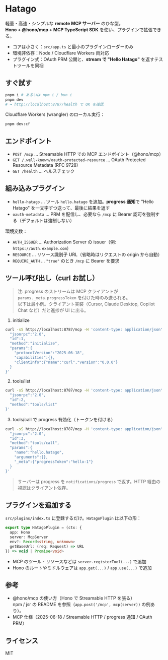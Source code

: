 # Hatago

軽量・高速・シンプルな **remote MCP サーバー** のひな型。  
**Hono + @hono/mcp + MCP TypeScript SDK** を使い、プラグインで拡張できる。

- コアは小さく：`src/app.ts` と最小のプラグインローダーのみ
- 環境非依存：Node / Cloudflare Workers 両対応
- プラグイン式：OAuth PRM 公開と、**stream で "Hello Hatago"** を返すテストツールを同梱

## すぐ試す

```bash
pnpm i # あるいは npm i / bun i
pnpm dev
# → http://localhost:8787/health で OK を確認
```

Cloudflare Workers (wrangler) のローカル実行：

```bash
pnpm dev:cf
```

## エンドポイント

- `POST /mcp` … Streamable HTTP での MCP エンドポイント（@hono/mcp）
- `GET /.well-known/oauth-protected-resource` … OAuth Protected Resource Metadata (RFC 9728)
- `GET /health` … ヘルスチェック

## 組み込みプラグイン

- `hello-hatago` … ツール `hello.hatago` を追加。**progress 通知**で "Hello Hatago" を一文字ずつ送って、最後に結果を返す
- `oauth-metadata` … PRM を配信し、必要なら `/mcp` に Bearer 認可を強制する（デフォルトは強制しない）

環境変数：

- `AUTH_ISSUER` … Authorization Server の issuer（例: `https://auth.example.com`）
- `RESOURCE` … リソース識別子 URL（省略時はリクエストの origin から自動）
- `REQUIRE_AUTH` … `"true"` のとき `/mcp` に Bearer を要求

## ツール呼び出し（curl お試し）

> 注: progress のストリームは MCP クライアントが `params._meta.progressToken` を付けた時のみ送られる。  
> 以下は最小例。クライアント実装（Cursor, Claude Desktop, Copilot Chat など）だと進捗が UI に出る。

1) initialize

```bash
curl -sS http://localhost:8787/mcp -H 'content-type: application/json' -d '{
  "jsonrpc":"2.0",
  "id":1,
  "method":"initialize",
  "params":{
    "protocolVersion":"2025-06-18",
    "capabilities":{},
    "clientInfo":{"name":"curl","version":"0.0.0"}
  }
}'
```

2) tools/list

```bash
curl -sS http://localhost:8787/mcp -H 'content-type: application/json' -d '{
  "jsonrpc":"2.0",
  "id":2,
  "method":"tools/list"
}'
```

3) tools/call で progress 有効化（トークンを付ける）

```bash
curl -sS http://localhost:8787/mcp -H 'content-type: application/json' -d '{
  "jsonrpc":"2.0",
  "id":3,
  "method":"tools/call",
  "params":{
    "name":"hello.hatago",
    "arguments":{},
    "_meta":{"progressToken":"hello-1"}
  }
}'
```

> サーバーは progress を `notifications/progress` で返す。HTTP 経由の視認はクライアント依存。

## プラグインを追加する

`src/plugins/index.ts` に登録するだけ。`HatagoPlugin` は以下の形：

```ts
export type HatagoPlugin = (ctx: {
  app: Hono
  server: McpServer
  env?: Record<string, unknown>
  getBaseUrl: (req: Request) => URL
}) => void | Promise<void>
```

- MCP のツール・リソースなどは `server.registerTool(...)` で追加
- Hono のルートやミドルウェアは `app.get(...)` / `app.use(...)` で追加

## 参考

- @hono/mcp の使い方（Hono で Streamable HTTP を張る）  
  npm / jsr の README を参照（`app.post('/mcp', mcp(server))` の例あり）。
- MCP 仕様（2025-06-18 / Streamable HTTP / progress 通知 / OAuth PRM）

## ライセンス

MIT
